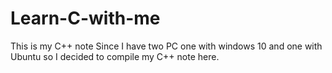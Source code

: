 # Learn-C-with-me
This is my C++ note
Since I have two PC one with windows 10 and one with Ubuntu so I decided to compile my C++ note here.

